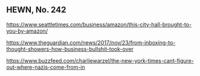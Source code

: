 ## HEWN, No. 242

https://www.seattletimes.com/business/amazon/this-city-hall-brought-to-you-by-amazon/

https://www.theguardian.com/news/2017/nov/23/from-inboxing-to-thought-showers-how-business-bullshit-took-over

https://www.buzzfeed.com/charliewarzel/the-new-york-times-cant-figure-out-where-nazis-come-from-in
